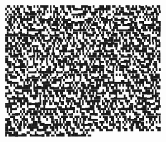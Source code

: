 ▞▚▝▟▞▚▝▇▝▝▞▜▛▐▝▅▝▉▝▉▜▄▃▛▛▇▝▃▟█▟█▝▚▞▅▝▊▟▟▝▇▞▆▞▄▜▞▃▜▞▙▝▆▟▇▞▛▟▝▝▐▜▞▝▆▝▃▃▄▟▛▝▆▛▐▞▝▃▝▟▟▜▅▟▆▝▛▝▟▃▆▜▞▞▟▜▞▜▟▟▟▜▝▟▄▃▟▞▟▞▟▃▄▝▝▝▝▃▅▞▞▞▆▟▃▞▅▃▅▃▚▞▛▝▝▞▞▟▟▝█▞▝▞▙▝▅▞▚▞▛▝▊▟█▞▟▜▅▛▇▜▛▞▛▟▆▝▝▛▐▝▇▃▜▃▅▛▇▝▜▃▃▟▞▜▜▞▞▝▚▝▜▟▅▃▄▟▚▝▅▟▞▝▉▜▚▃▟▟▞▞▅▝▛▟▃▝▟▜▃▃▃▟▉▜▄▜▙▜▜▟█▟▅▟▅▜▅▟▄▃▆▜▄▃▚▃▙▞▜▝▆▞▜▝▐▜▅▟▚▞▟▝▛▟▆▝▊▟▜▝▇▞▆▃▄▝▝▟▉▝▟▝▛▟█▝▛▞▙▜▃▟▚▛▇▞▞▛▐▝▄▝▅▝▄▞▃▝▆▟▉▟▟▝▅▝▛▝▆▞▛▟▐▜▄▟▜▃▛▞▆▜▛▃▃▝▆▝▃▜▝▞▄▟▝▟▚▝█▞▚▟▚▟▜▛▇▛▇▝▐▟▟▜▃▟▜▃▞▝▐▟█▜▚▜▟▝▚▟▐▟▄▝▟▛▐▝▚▟▉▃▅▝▇▜▝▞▝▃▟▞▙▃▅▝▃▜▜▟▚▜▙▟█▝▜▞▃▃▜▟▆▜▞▝▃▟▐▞▙▟▚▜▄▞▞▃▄▜▟▞▝▞▟▟▊▟▜▟▅▜▅▝▅▃▆▞▃▝▟▝█▜▞▟█▃▝▞▆▞▚▝▐▝▝▛▐▝▟▝▆▟▉▞▛▃▚▝▄▝▛▞▜▃▚▞▛▜▞▃▅▟▝▞▆▃▛▜▛▃▜▝▉▜▃▟█▞▃▞▛▝▃▝▄▝▊▜▟▝▜▜▞▜▛▜▞▟▅▟▅▝▞▜▚▜▅▟▞▝▚▞▆▟▛▝▉▜▃▞▄▝▇▝▃▃▞▟▄▟█▟▚▃▞▃▞▛▇▞▃▟▜▟▛▟▜▝▅▟▝▝▜▝▆▟▅▝▆▃▛▞▞▝▊▜▅▞▚▝▐▃▅▃▞▟▛▞▃▞▃▞▙▜▜▝▜▝█▝▄▃▞▟▇▃▜▝▝▝█▝▟▟▊▝▅▝█▟▉▜▅▃▃▝▚▜▚▜▛▝▄▟▞▟▛▜▝▃▃▞▄▞▃▝▜▃▜▜▜▃▙▟▃▃▆▃▙▝▟▟▉▜▄▜▜▞▅▝▝▟▆▟▇▛▐▟▅▟█▜▄▃▞▟▃▟▞▞▃▜▙▛▇▟▛▝▜▞▅▜▝▝▝▛▇▝▞▝▄▃▛▞▆▃▙▝▅▃▛▜▜▝▉▃▜▝▆▝█▜▛▝█▜▟▝█▞▟▜▜▃▟▞▚▟█▜▞▝▜▝▛▜▚▟█▟▐▃▚▃▆▟▄▟▄▝▜▛▐▝▛▞▜▝▚▜▚▃▄▝▃▛▇▝▛▟▆▝▃▝▃▟▃▃▙▝▛▝▅▟▄▃▟▜▚▃▙▟▞▜▟▜▄▃▄▟▐▛▐▞▅▞▆▝▛▞▙▟▐▝▇▜▛▛▐▞▛▟▜▝▅▝▛▃▝▟▟▜▅▃▞▜▜▜▃▞▝▃▝▃▃▜▚▟▃▃▃▞▆▃▙▟▅▝▜▃▄▟█▝▉▃▛▞▙▞▃▟▄▟▊▜▃▟▊▞▃▟▛▝▞▃▄▞▞▟▜▟▉▜▞▟▟▞▙▝▜▞▃▞▝▝▅▝▚▟▄▝▟▟▉▝▄▞▆▞▝▝▆▃▝▛▇▃▚▃▄▞▜▃▝▟▄▝▟▝▊▝▚▝▊▃▚▜▛▝▚▜▚▜▛▟▃▃▝▝▇▝█▝▞▝▊▟▃▟▚▟▝▜▛▛▐▟▉▝▞▟▐▞▄▟▉▜▅▃▃▜▟▟▞▟▉▝▉▞▟▃▅▞▆▝▛▝▐▟▞▜▝▞▝▟▜▛▇▝▝▟▝▝▉▟▆▝▉▝▝▜▛▜▄▟▛▝▉▜▝▝▟▝▆▝▚▞▃▞▄▝▜▞▜▃▞▝█▝▅▝▊▝▜▟▜▞▃▝▇▛▇▟█▃▅▞▚▃▙▃▄▜▛▃▚▟▆▝▉▟▆▃▟▞▃
